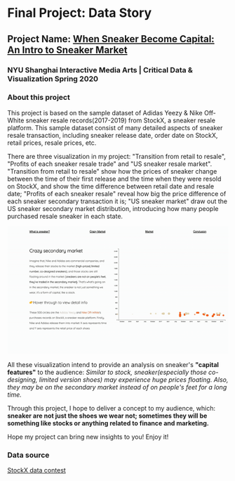 # Final Project: Data Story

## Project Name: [When Sneaker Become Capital: An Intro to Sneaker Market](https://kenneth233.github.io/)

### NYU Shanghai Interactive Media Arts | Critical Data & Visualization Spring 2020

### About this project

This project is based on the sample dataset of Adidas Yeezy & Nike Off-White sneaker resale records(2017-2019) from StockX, a sneaker resale platform. This sample dataset consist of many detailed aspects of sneaker resale transaction, including sneaker release date, order date on StockX, retail prices, resale prices, etc.

There are three visualization in my project: "Transition from retail to resale", "Profits of each sneaker resale trade" and "US sneaker resale market". "Transition from retail to resale" show how the prices of sneaker change between the time of their first release and the time when they were resold on StockX, and show the time difference between retail date and resale date; "Profits of each sneaker resale" reveal how big the price difference of each sneaker secondary transaction it is; "US sneaker market" draw out the US sneaker secondary market distribution, introducing how many people purchased resale sneaker in each state.

![Three visualization](assets/demo.gif)


All these visualization intend to provide an analysis on sneaker's **"capital features"** to the audience:
*Similar to stock, sneaker(especially those co-designing, limited version shoes) may experience huge prices floating. Also, they may be on the secondary market instead of on people's feet for a long time.*

Through this project, I hope to deliver a concept to my audience, which:
 **sneaker are not just the shoes we wear not; sometimes they will be something like stocks or anything related to finance and marketing.**

Hope my project can bring new insights to you! Enjoy it!

### Data source

[StockX data contest](https://stockx.com/news/the-2019-data-contest/)
